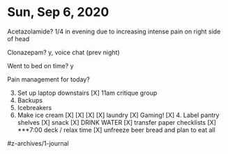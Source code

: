 # Sun, Sep 6, 2020
Acetazolamide? 1/4 in evening due to increasing intense pain on right side of head

Clonazepam? y, voice chat
(prev night)

Went to bed on time? y

Pain management for today?

3. Set up laptop downstairs
[X] 11am critique group
0. Backups
1. Icebreakers
6. Make ice cream
[X] [X] [X] [X] laundry
[X] Gaming!
[X] 4. Label pantry shelves
[X] snack
[X] DRINK WATER
[X] transfer paper checklists
[X] ***7:00 deck / relax time
[X] unfreeze beer bread and plan to eat all




#z-archives/1-journal
